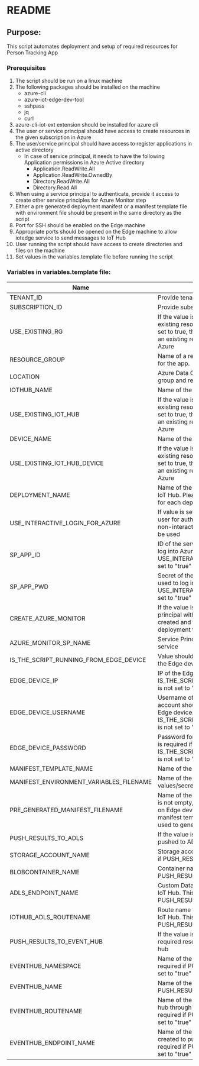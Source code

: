 # README


## Purpose:

This script automates deployment and setup of required resources for Person Tracking App

### Prerequisites

1. The script should be run on a linux machine
2. The following packages should be installed on the machine
	* azure-cli
	* azure-iot-edge-dev-tool
	* sshpass
    * jq
    * curl
3. azure-cli-iot-ext extension should be installed for azure cli
4. The user or service principal should have access to create resources in the given subscription in Azure
5. The user/service principal should have access to register applications in active directory
	* In case of service principal, it needs to have the following Application permissions in Azure Active directory
	    * Application.ReadWrite.All
	    * Application.ReadWrite.OwnedBy
	    * Directory.ReadWrite.All
        * Directory.Read.All		
6. When using a service principal to authenticate, provide it access to create other service principles for Azure Monitor step
7. Either a pre generated deployment manifest or a manifest template file with environment file should be present in the same directory as the script
8. Port for SSH should be enabled on the Edge machine
9. Appropriate ports should be opened on the Edge machine to allow iotedge service to send messages to IoT Hub
10. User running the script should have access to create directories and files on the machine
11. Set values in the variables.template file before running the script


### Variables in variables.template file:

|Name |Description  |
|---|---|
|TENANT_ID|Provide tenant id of your organization here   |
|SUBSCRIPTION_ID|Provide subscription id here   |
|USE_EXISTING_RG|If the value is set to "yes", the script will use an existing resource if it present in Azure. If it is not set to true, the script will fail is there is already an existing resource with the given name in Azure|
|RESOURCE_GROUP|Name of a resource group which will be created for the app.    |
|LOCATION|Azure Data Centre location for the resource group and resources. Exp. East US   |
|IOTHUB_NAME|Name of the IoT Hub   |
|USE_EXISTING_IOT_HUB|If the value is set to "yes", the script will use an existing resource if it present in Azure. If it is not set to true, the script will fail is there is already an existing resource with the given name in Azure	|
|DEVICE_NAME|Name of the IoT Edge device on IoT Hub   |
|USE_EXISTING_IOT_HUB_DEVICE|If the value is set to "yes", the script will use an existing resource if it present in Azure. If it is not set to true, the script will fail is there is already an existing resource with the given name in Azure|
|DEPLOYMENT_NAME|Name of the deployment on the Edge device in IoT Hub. Please note that this should be unique for each deployment|
|USE_INTERACTIVE_LOGIN_FOR_AZURE|If value is set to "true", the script will prompt the user for authentication. If it is not set to true, non-interactive login with service principal will be used|
|SP_APP_ID|ID of the service principal which will be used to log into Azure. This is required if USE_INTERACTIVE_LOGIN_FOR_AZURE is not set to "true"   |
|SP_APP_PWD|Secret of the service principal which will be used to log into Azure. This is required if USE_INTERACTIVE_LOGIN_FOR_AZURE is not set to "true"   |
|CREATE_AZURE_MONITOR|If the value is set to "true", a new service principal with monitor role on the IoT hub will be created and the values will be set in the deployment template file |
|AZURE_MONITOR_SP_NAME|Service Principal name of the Azure Monitor service  |
|IS_THE_SCRIPT_RUNNING_FROM_EDGE_DEVICE|Value should be "true" if the script is running on the Edge device|
|EDGE_DEVICE_IP|IP of the Edge device. This is required if IS_THE_SCRIPT_RUNNING_FROM_EDGE_DEVICE is not set to "true"  |
|EDGE_DEVICE_USERNAME|Username of an account on Edge device, this account should have access to modify files on Edge device. This is required if IS_THE_SCRIPT_RUNNING_FROM_EDGE_DEVICE is not set to "true"   |
|EDGE_DEVICE_PASSWORD|Password for the account on Edge device. This is required if IS_THE_SCRIPT_RUNNING_FROM_EDGE_DEVICE is not set to "true"  |
|MANIFEST_TEMPLATE_NAME|Name of the template manifest file   |
|MANIFEST_ENVIRONMENT_VARIABLES_FILENAME|Name of the environment variable file containing values/secret   |
|PRE_GENERATED_MANIFEST_FILENAME|Name of the pre-generated manifest file. If this is not empty, this file will be used for deployment on Edge device. In case this is empty, the manifest template and environment files will be used to generate a manifest file.	|
|PUSH_RESULTS_TO_ADLS|If the value is set to "true", telemetry data will be pushed to ADLS	|
|STORAGE_ACCOUNT_NAME|Storage account name for ADLS. This is required if PUSH_RESULTS_TO_ADLS is set to "true"	|
|BLOBCONTAINER_NAME|Container name for ADLS. This is required if PUSH_RESULTS_TO_ADLS is set to "true"	|
|ADLS_ENDPOINT_NAME|Custom Data Lake Endpoint for Edge device in IoT Hub. This is required if PUSH_RESULTS_TO_ADLS is set to "true"	|
|IOTHUB_ADLS_ROUTENAME|Route name for the data to be pushed to ADLS in IoT Hub. This is required if PUSH_RESULTS_TO_ADLS is set to "true"	|
|PUSH_RESULTS_TO_EVENT_HUB|If the value is set to "true", the script will set up required resources to enable data push to event hub|
|EVENTHUB_NAMESPACE|Name of the event hub namespace. This is required if PUSH_RESULTS_TO_EVENT_HUB is set to "true" |
|EVENTHUB_NAME|Name of the event hub. This is required if PUSH_RESULTS_TO_EVENT_HUB is set to "true" |
|EVENTHUB_ROUTENAME|Name of the route that will push data to event hub through event hub custom endpoint. This is required if PUSH_RESULTS_TO_EVENT_HUB is set to "true"|
|EVENTHUB_ENDPOINT_NAME| Name of the custom endpoint that will be created to push data to Event Hub. This is required if PUSH_RESULTS_TO_EVENT_HUB is set to "true"|